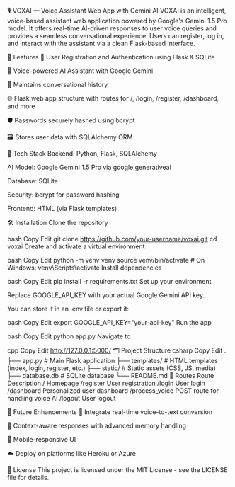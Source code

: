 🎙️ VOXAI — Voice Assistant Web App with Gemini AI
VOXAI is an intelligent, voice-based assistant web application powered by Google's Gemini 1.5 Pro model. It offers real-time AI-driven responses to user voice queries and provides a seamless conversational experience. Users can register, log in, and interact with the assistant via a clean Flask-based interface.

🚀 Features
🔐 User Registration and Authentication using Flask & SQLite

🤖 Voice-powered AI Assistant with Google Gemini

💬 Maintains conversational history

🌐 Flask web app structure with routes for /, /login, /register, /dashboard, and more

🛡️ Passwords securely hashed using bcrypt

🗃️ Stores user data with SQLAlchemy ORM

🧠 Tech Stack
Backend: Python, Flask, SQLAlchemy

AI Model: Google Gemini 1.5 Pro via google.generativeai

Database: SQLite

Security: bcrypt for password hashing

Frontend: HTML (via Flask templates)

🛠️ Installation
Clone the repository

bash
Copy
Edit
git clone https://github.com/your-username/voxai.git
cd voxai
Create and activate a virtual environment

bash
Copy
Edit
python -m venv venv
source venv/bin/activate  # On Windows: venv\Scripts\activate
Install dependencies

bash
Copy
Edit
pip install -r requirements.txt
Set up your environment

Replace GOOGLE_API_KEY with your actual Google Gemini API key.

You can store it in an .env file or export it:

bash
Copy
Edit
export GOOGLE_API_KEY="your-api-key"
Run the app

bash
Copy
Edit
python app.py
Navigate to

cpp
Copy
Edit
http://127.0.0.1:5000/
🗂️ Project Structure
csharp
Copy
Edit
.
├── app.py                  # Main Flask application
├── templates/              # HTML templates (index, login, register, etc.)
├── static/                 # Static assets (CSS, JS, media)
├── database.db             # SQLite database
└── README.md
📌 Routes
Route	Description
/	Homepage
/register	User registration
/login	User login
/dashboard	Personalized user dashboard
/process_voice	POST route for handling voice AI
/logout	User logout

📎 Future Enhancements
🎤 Integrate real-time voice-to-text conversion

🧠 Context-aware responses with advanced memory handling

📱 Mobile-responsive UI

☁️ Deploy on platforms like Heroku or Azure

📃 License
This project is licensed under the MIT License - see the LICENSE file for details.
